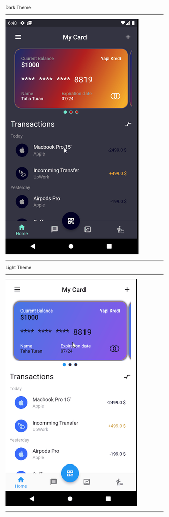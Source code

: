 Dark Theme
<hr>
<img src= "assets/gif/readme.gif">
<hr>
Light Theme
<hr>
<img src= "assets/gif/readmelight.gif">
<hr>
